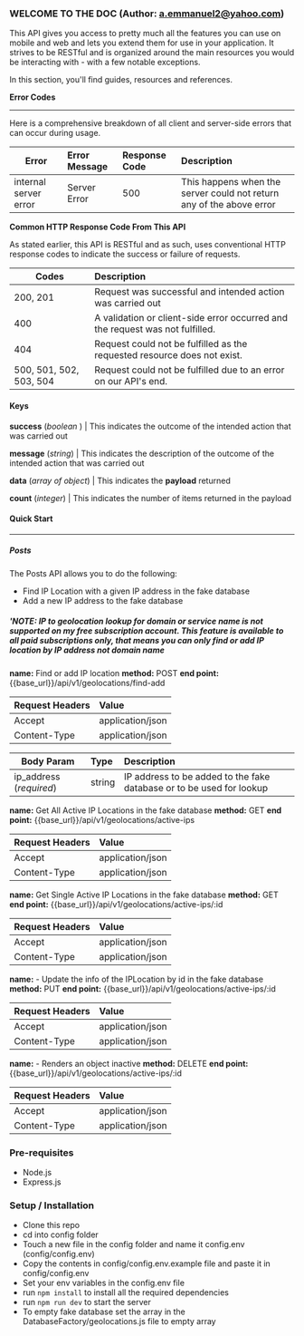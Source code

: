 ### WELCOME TO THE DOC (Author: **a.emmanuel2@yahoo.com**)

This API gives you access to pretty much all the features you can use on mobile and web and lets you extend them for use in your application. It strives to be RESTful and is organized around the main resources you would be interacting with - with a few notable exceptions.

In this section, you'll find guides, resources and references.

**Error Codes**
___

Here is a comprehensive breakdown of all client and server-side errors that can occur during usage.

Error   | Error Message | Response Code | Description  |
---------- | :--------- | :--------- | :--------- |
internal server error| Server Error| 500 | This happens when the server could not return any of the above error


**Common HTTP Response Code From This API**

As stated earlier, this API is RESTful and as such, uses conventional HTTP response codes to indicate the success or failure of requests.

Codes   | Description  |
---------- | :--------- |
200, 201   | Request was successful and intended action was carried out
400   | A validation or client-side error occurred and the request was not fulfilled.
404   | Request could not be fulfilled as the requested resource does not exist.
500, 501, 502, 503, 504   | Request could not be fulfilled due to an error on our API's end.


#### Keys

**success** (*boolean* ) | This indicates the outcome of the intended action that was carried out

**message** (*string*) | This indicates the description of the outcome of the intended action that was carried out

**data** (*array of object*) | This indicates the **payload** returned

**count** (*integer*) | This indicates the number of items returned in the payload



#### Quick Start
___

##### **Posts**
The Posts API allows you to do the following:
- Find IP Location with a given IP address in the fake database
- Add a new IP address to the fake database

##### **'NOTE: IP to geolocation lookup for domain or service name is not supported on my free subscription account. This feature is available to all paid subscriptions only, that means you can only find or add IP location by IP address not domain name**


**name:** Find or add IP location
**method:** POST
**end point:** {{base_url}}/api/v1/geolocations/find-add

Request Headers   |  Value |
---------- | :--------- |
Accept |  application/json
Content-Type |  application/json

Body Param   | Type| Description |
---------- | :--------- |:--------- |
ip_address (*required*) | string | IP address to be added to the fake database or to be used for lookup


**name:** Get All Active IP Locations in the fake database
**method:** GET
**end point:** {{base_url}}/api/v1/geolocations/active-ips

Request Headers   |  Value |
---------- | :--------- |
Accept |  application/json
Content-Type |  application/json


**name:** Get Single Active IP Locations in the fake database
**method:** GET
**end point:** {{base_url}}/api/v1/geolocations/active-ips/:id

Request Headers   |  Value |
---------- | :--------- |
Accept |  application/json
Content-Type |  application/json



**name:** - Update the info of the IPLocation by id in the fake database
**method:** PUT
**end point:** {{base_url}}/api/v1/geolocations/active-ips/:id

Request Headers   |  Value |
---------- | :--------- |
Accept |  application/json
Content-Type |  application/json


**name:** - Renders an object inactive
**method:** DELETE
**end point:** {{base_url}}/api/v1/geolocations/active-ips/:id

Request Headers   |  Value |
---------- | :--------- |
Accept |  application/json
Content-Type |  application/json


### Pre-requisites
- Node.js
- Express.js

### Setup / Installation
- Clone this repo
- cd into config folder
- Touch a new file in the config folder and name it config.env (config/config.env)
- Copy the contents in config/config.env.example file and paste it in config/config.env
- Set your env variables in the config.env file
- run ```npm install``` to install all the required dependencies
- run ```npm run dev``` to start the server
- To empty fake database set the array in the DatabaseFactory/geolocations.js file to empty array
